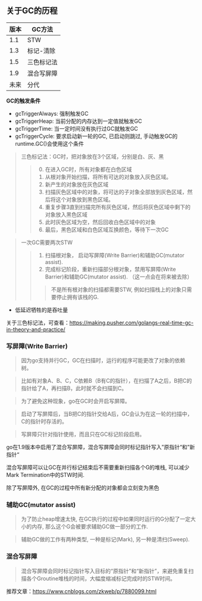 ## 关于GC的历程

版本 | GC方法
---|---
1.1 | STW
1.3 | 标记-清除
1.5 | 三色标记法
1.9 | 混合写屏障
未来 | 分代

**GC的触发条件**
- gcTriggerAlways: 强制触发GC
- gcTriggerHeap: 当前分配的内存达到一定值就触发GC
- gcTriggerTime: 当一定时间没有执行过GC就触发GC
- gcTriggerCycle: 要求启动新一轮的GC, 已启动则跳过, 手动触发GC的runtime.GC()会使用这个条件


> 三色标记法：GC时，把对象放在3个区域，分别是白、灰、黑
>> 0. 在进入GC时，所有对象都在白色区域
>> 1. 从根对象开始扫描，将所有可达的对象放入灰色区域。
>> 2. 新产生的对象放在灰色区域
>> 3. 扫描灰色区域中的对象，将可达的子对象全部放到灰色区域，然后将这个对象放到黑色区域。
>> 4. 重复步骤3直到扫描完所有灰色区域，然后将灰色区域中剩下的对象放入黑色区域
>> 5. 此时灰色区域为空，然后回收白色区域中的对象
>> 6. 最后，黑色区域和白色区域互换颜色，等待下一次GC

> 一次GC需要两次STW
>> 1. 扫描根对象， 启动写屏障(Write Barrier)和辅助GC(mutator assist).
>> 2. 完成标记阶段，重新扫描部分根对象，禁用写屏障(Write Barrier)和辅助GC(mutator assist). （这一点会在将来被去除）
>>> 不是所有根对象的扫描都需要STW, 例如扫描栈上的对象只需要停止拥有该栈的G.

* 低延迟牺牲的是吞吐量

关于三色标记法，可查看：https://making.pusher.com/golangs-real-time-gc-in-theory-and-practice/

### 写屏障(Write Barrier)
> 因为go支持并行GC，GC在扫描时，运行的程序可能更改了对象的依赖树。

> 比如有对象A、B、C，C依赖B（B有C的指针），在扫描了A之后，B把C的指针给了A，再扫描B，此时就不会扫描到C。

> 为了避免这种现象，go在GC时会开启写屏障。

> 启动了写屏障后，当B把C的指针交给A后，GC会认为在这一轮的扫描中，C的指针时存活的。

> 写屏障只针对指针使用，而且只在GC标记阶段启用。

go在1.9版本中启用了混合写屏障，混合写屏障会同时标记指针写入”原指针“和”新指针“

混合写屏障可以让GC在并行标记结束后不需要重新扫描各个G的堆栈, 可以减少Mark Termination中的STW时间.

除了写屏障外, 在GC的过程中所有新分配的对象都会立刻变为黑色

### 辅助GC(mutator assist)

> 为了防止heap增速太快, 在GC执行的过程中如果同时运行的G分配了一定大小的内存, 那么这个G会被要求辅助GC做一部分的工作.

> 辅助GC做的工作有两种类型, 一种是标记(Mark), 另一种是清扫(Sweep).

### 混合写屏障
> 混合写屏障会同时标记指针写入目标的“原指针”和“新指针”，来避免重复扫描各个Groutine堆栈的时间，大幅度缩减标记完成时的STW时间。

推荐文章：https://www.cnblogs.com/zkweb/p/7880099.html